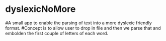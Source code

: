 # dyslexicNoMore

#A small app to enable the parsing of text into a more dyslexic friendly format.
#Concept is to allow user to drop in file and then we parse that and embolden the first couple of letters of each word.
